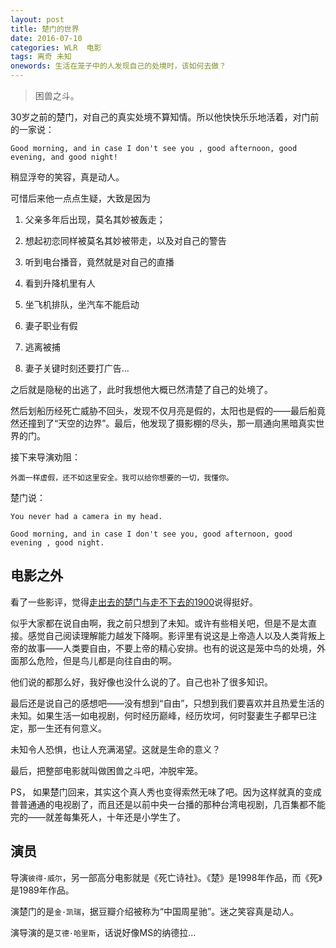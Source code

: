 ```yaml
---
layout: post
title: 楚门的世界
date: 2016-07-10
categories: WLR  电影
tags: 离奇 未知
onewords: 生活在笼子中的人发现自己的处境时，该如何去做？
---
```

> 困兽之斗。

30岁之前的楚门，对自己的真实处境不算知情。所以他快快乐乐地活着，对门前的一家说：

    Good morning, and in case I don't see you , good afternoon, good evening, and good night!

稍显浮夸的笑容，真是动人。

可惜后来他一点点生疑，大致是因为

1. 父亲多年后出现，莫名其妙被轰走； 

2. 想起初恋同样被莫名其妙被带走，以及对自己的警告 

3. 听到电台播音，竟然就是对自己的直播

4. 看到升降机里有人

5. 坐飞机排队，坐汽车不能启动

6. 妻子职业有假

7. 逃离被捕

8. 妻子关键时刻还要打广告...

之后就是隐秘的出逃了，此时我想他大概已然清楚了自己的处境了。

然后划船历经死亡威胁不回头，发现不仅月亮是假的，太阳也是假的——最后船竟然还撞到了“天空的边界”。最后，他发现了摄影棚的尽头，那一扇通向黑暗真实世界的门。

接下来导演劝阻：

    外面一样虚假，还不如这里安全。我可以给你想要的一切，我懂你。

楚门说：

    You never had a camera in my head.

    Good morning, and in case I don't see you, good afternoon, good evening , good night.

## 电影之外

看了一些影评，觉得[走出去的楚门与走不下去的1900](http://movie.mtime.com/10368/reviews/1068359.html)说得挺好。

似乎大家都在说自由啊，我之前只想到了未知。或许有些相关吧，但是不是太直接。感觉自己阅读理解能力越发下降啊。影评里有说这是上帝造人以及人类背叛上帝的故事——人类要自由，不要上帝的精心安排。也有的说这是笼中鸟的处境，外面那么危险，但是鸟儿都是向往自由的啊。

他们说的都那么好，我好像也没什么说的了。自己也补了很多知识。

最后还是说自己的感想吧——没有想到“自由”，只想到我们要喜欢并且热爱生活的未知。如果生活一如电视剧，何时经历巅峰，经历坎坷，何时娶妻生子都早已注定，那一生还有何意义。

未知令人恐惧，也让人充满渴望。这就是生命的意义？

最后，把整部电影就叫做困兽之斗吧，冲脱牢笼。

PS， 如果楚门回来，其实这个真人秀也变得索然无味了吧。因为这样就真的变成普普通通的电视剧了，而且还是以前中央一台播的那种台湾电视剧，几百集都不能完的——就差每集死人，十年还是小学生了。

## 演员

导演`彼得·威尔`，另一部高分电影就是《死亡诗社》。《楚》是1998年作品，而《死》是1989年作品。

演楚门的是`金·凯瑞`，据豆瓣介绍被称为“中国周星驰”。迷之笑容真是动人。

演导演的是`艾德·哈里斯`，话说好像MS的纳德拉... 
